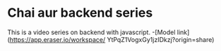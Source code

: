 # Chai aur backend series

This is a video series on backend with javascript.
-[Model link] (https://app.eraser.io/workspace/
YtPqZ1VogxGy1jzIDkzj?origin=share)